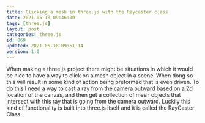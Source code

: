 ```yaml
---
title: Clicking a mesh in three.js with the Raycaster class
date: 2021-05-18 09:46:00
tags: [three.js]
layout: post
categories: three.js
id: 869
updated: 2021-05-18 09:51:14
version: 1.0
---
```


When making a three.js project there might be situations in which it would be nice to have a way to click on a mesh object in a scene. When dong so this will result in some kind of action being preformed that is even driven. To do this I need a way to cast a ray from the camera outward based on a 2d location of the canvas, and then get a collection of mesh objects that intersect with this ray that is going from the camera outward. Luckily this kind of functionality is built into three.js itself and it is called the RayCaster Class.

<!-- more -->
